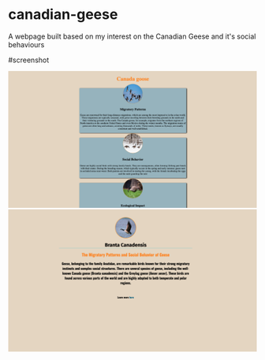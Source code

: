 # canadian-geese
A webpage built based on my interest on the Canadian Geese and it's social behaviours


#screenshot

![the webpage screenshot](./images/Screenshot.png)
![the webpage screenshot](./images/Screenshot2.png)
